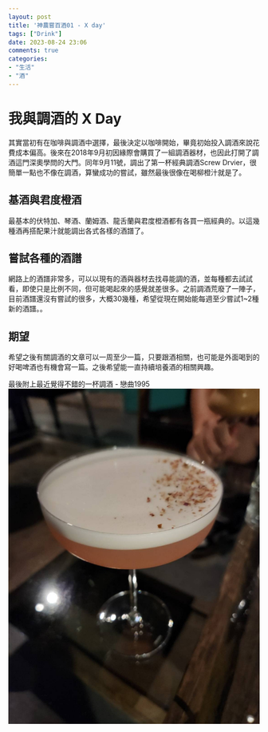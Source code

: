 ```yaml
---
layout: post
title: '神農嘗百酒01 - X day'
tags: ["Drink"]
date: 2023-08-24 23:06
comments: true
categories:
- "生活"
- "酒"
---
```

# 我與調酒的 X Day
其實當初有在咖啡與調酒中選擇，最後決定以咖啡開始，畢竟初始投入調酒來說花費成本偏高。後來在2018年9月初因緣際會購買了一組調酒器材，也因此打開了調酒這門深奧學問的大門。同年9月11號，調出了第一杯經典調酒Screw Drvier，很簡單一點也不像在調酒，算蠻成功的嘗試，雖然最後很像在喝柳橙汁就是了。

## 基酒與君度橙酒
最基本的伏特加、琴酒、蘭姆酒、龍舌蘭與君度橙酒都有各買一瓶經典的。以這幾種酒再搭配果汁就能調出各式各樣的酒譜了。
<!--more-->

## 嘗試各種的酒譜
網路上的酒譜非常多，可以以現有的酒與器材去找尋能調的酒，並每種都去試試看，即使只是比例不同，但可能喝起來的感覺就差很多。之前調酒荒廢了一陣子，目前酒譜還沒有嘗試的很多，大概30幾種，希望從現在開始能每週至少嘗試1~2種新的酒譜。。

## 期望
希望之後有關調酒的文章可以一周至少一篇，只要跟酒相關，也可能是外面喝到的好喝啤酒也有機會寫一篇。之後希望能一直持續培養酒的相關興趣。

最後附上最近覺得不錯的一杯調酒 - 戀曲1995
![](/wp-content/uploads/2023/8/2023-08-24-d.JPG)